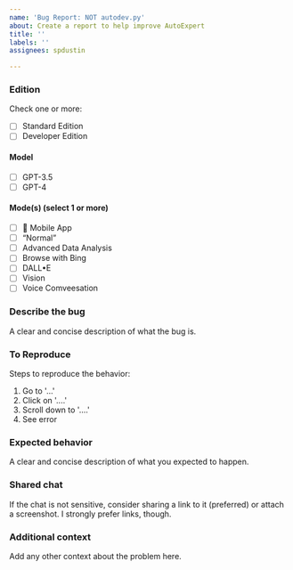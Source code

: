 ```yaml
---
name: 'Bug Report: NOT autodev.py'
about: Create a report to help improve AutoExpert
title: ''
labels: ''
assignees: spdustin

---
```


### Edition
Check one or more:
- [ ] Standard Edition
- [ ] Developer Edition

#### Model
- [ ] GPT-3.5
- [ ] GPT-4

#### Mode(s) (select 1 or more)
- [ ] 📱 Mobile App
- [ ] “Normal”
- [ ] Advanced Data Analysis
- [ ] Browse with Bing
- [ ] DALL•E
- [ ] Vision
- [ ] Voice Comveesation

### Describe the bug
A clear and concise description of what the bug is.


### To Reproduce
Steps to reproduce the behavior:
1. Go to '...'
2. Click on '....'
3. Scroll down to '....'
4. See error

### Expected behavior
A clear and concise description of what you expected to happen.

### Shared chat
If the chat is not sensitive, consider sharing a link to it (preferred) or attach a screenshot. I strongly prefer links, though.

### Additional context
Add any other context about the problem here.
